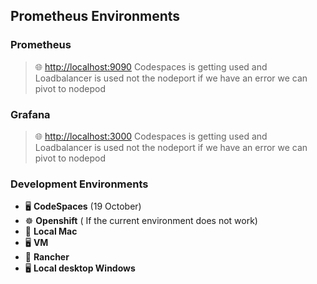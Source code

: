 
## Prometheus Environments

### Prometheus
> 🌐 [http://localhost:9090](http://localhost:9090)
> Codespaces is getting used and Loadbalancer is used not the nodeport if we have an error we can pivot to nodepod


### Grafana
> 🌐 [http://localhost:3000](http://localhost:3000)
> Codespaces is getting used and Loadbalancer is used not the nodeport if we have an error we can pivot to nodepod



### Development Environments
- 🖥️ **CodeSpaces** (19 October)
- ☸️ **Openshift** ( If the current environment does not work)
- 🍏 **Local Mac**
- 🖥️ **VM**
- 🚜 **Rancher**
- 🖥️ **Local desktop Windows**
